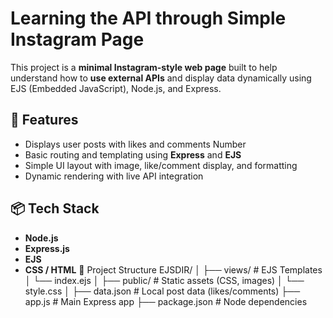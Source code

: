 # Learning the API through Simple Instagram Page
This project is a **minimal Instagram-style web page** built to help understand how to **use external APIs** and display data dynamically using EJS (Embedded JavaScript), Node.js, and Express.

## 🚀 Features
- Displays user posts with likes and comments Number
- Basic routing and templating using **Express** and **EJS**
- Simple UI layout with image, like/comment display, and formatting
- Dynamic rendering with live API integration

## 📦 Tech Stack
- **Node.js**
- **Express.js**
- **EJS**
- **CSS / HTML**
📁 Project Structure
EJSDIR/
│
├── views/               # EJS Templates
│   └── index.ejs
│
├── public/              # Static assets (CSS, images)
│   └── style.css
│
├── data.json            # Local post data (likes/comments)
├── app.js               # Main Express app
├── package.json         # Node dependencies

